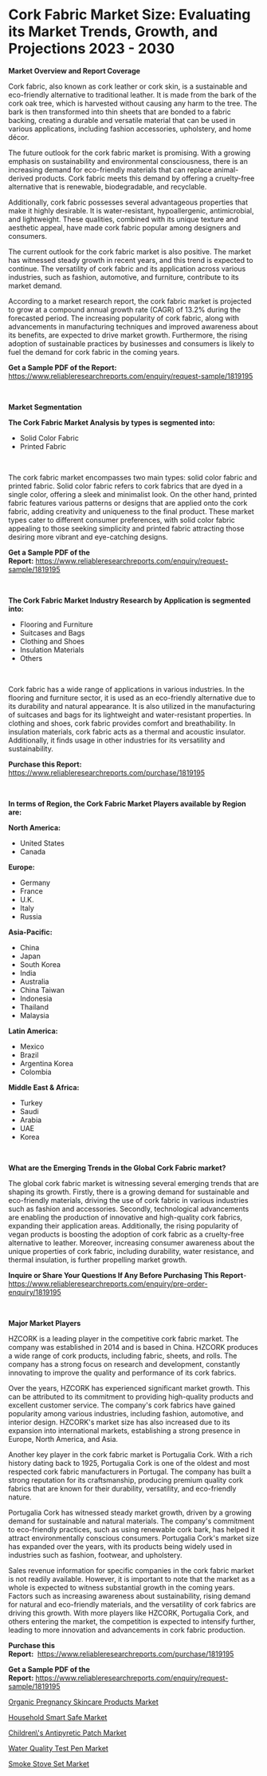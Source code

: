 <p><h1>Cork Fabric Market Size: Evaluating its Market Trends, Growth, and Projections 2023 - 2030</h1></p><p><strong>Market Overview and Report Coverage</strong></p>
<p><p>Cork fabric, also known as cork leather or cork skin, is a sustainable and eco-friendly alternative to traditional leather. It is made from the bark of the cork oak tree, which is harvested without causing any harm to the tree. The bark is then transformed into thin sheets that are bonded to a fabric backing, creating a durable and versatile material that can be used in various applications, including fashion accessories, upholstery, and home décor.</p><p>The future outlook for the cork fabric market is promising. With a growing emphasis on sustainability and environmental consciousness, there is an increasing demand for eco-friendly materials that can replace animal-derived products. Cork fabric meets this demand by offering a cruelty-free alternative that is renewable, biodegradable, and recyclable.</p><p>Additionally, cork fabric possesses several advantageous properties that make it highly desirable. It is water-resistant, hypoallergenic, antimicrobial, and lightweight. These qualities, combined with its unique texture and aesthetic appeal, have made cork fabric popular among designers and consumers.</p><p>The current outlook for the cork fabric market is also positive. The market has witnessed steady growth in recent years, and this trend is expected to continue. The versatility of cork fabric and its application across various industries, such as fashion, automotive, and furniture, contribute to its market demand.</p><p>According to a market research report, the cork fabric market is projected to grow at a compound annual growth rate (CAGR) of 13.2% during the forecasted period. The increasing popularity of cork fabric, along with advancements in manufacturing techniques and improved awareness about its benefits, are expected to drive market growth. Furthermore, the rising adoption of sustainable practices by businesses and consumers is likely to fuel the demand for cork fabric in the coming years.</p></p>
<p><strong>Get a Sample PDF of the Report:</strong> <a href="https://www.reliableresearchreports.com/enquiry/request-sample/1819195">https://www.reliableresearchreports.com/enquiry/request-sample/1819195</a></p>
<p>&nbsp;</p>
<p><strong>Market Segmentation</strong></p>
<p><strong>The Cork Fabric Market Analysis by types is segmented into:</strong></p>
<p><ul><li>Solid Color Fabric</li><li>Printed Fabric</li></ul></p>
<p>&nbsp;</p>
<p><p>The cork fabric market encompasses two main types: solid color fabric and printed fabric. Solid color fabric refers to cork fabrics that are dyed in a single color, offering a sleek and minimalist look. On the other hand, printed fabric features various patterns or designs that are applied onto the cork fabric, adding creativity and uniqueness to the final product. These market types cater to different consumer preferences, with solid color fabric appealing to those seeking simplicity and printed fabric attracting those desiring more vibrant and eye-catching designs.</p></p>
<p><strong>Get a Sample PDF of the Report:</strong>&nbsp;<a href="https://www.reliableresearchreports.com/enquiry/request-sample/1819195">https://www.reliableresearchreports.com/enquiry/request-sample/1819195</a></p>
<p>&nbsp;</p>
<p><strong>The Cork Fabric Market Industry Research by Application is segmented into:</strong></p>
<p><ul><li>Flooring and Furniture</li><li>Suitcases and Bags</li><li>Clothing and Shoes</li><li>Insulation Materials</li><li>Others</li></ul></p>
<p>&nbsp;</p>
<p><p>Cork fabric has a wide range of applications in various industries. In the flooring and furniture sector, it is used as an eco-friendly alternative due to its durability and natural appearance. It is also utilized in the manufacturing of suitcases and bags for its lightweight and water-resistant properties. In clothing and shoes, cork fabric provides comfort and breathability. In insulation materials, cork fabric acts as a thermal and acoustic insulator. Additionally, it finds usage in other industries for its versatility and sustainability.</p></p>
<p><strong>Purchase this Report:</strong>&nbsp; <a href="https://www.reliableresearchreports.com/purchase/1819195">https://www.reliableresearchreports.com/purchase/1819195</a></p>
<p>&nbsp;</p>
<p><strong>In terms of Region, the Cork Fabric Market Players available by Region are:</strong></p>
<p>
    <p> <strong> North America: </strong>
        <ul>
            <li>United States</li>
            <li>Canada</li>
        </ul>
        </p> 
    <p> <strong> Europe: </strong>
        <ul>
            <li>Germany</li>
            <li>France</li>
            <li>U.K.</li>
            <li>Italy</li>
            <li>Russia</li>
        </ul>
        </p> 
    <p> <strong> Asia-Pacific: </strong>
        <ul>
            <li>China</li>
            <li>Japan</li>
            <li>South Korea</li>
            <li>India</li>
            <li>Australia</li>
            <li>China Taiwan</li>
            <li>Indonesia</li>
            <li>Thailand</li>
            <li>Malaysia</li>
        </ul>
        </p> 
    <p> <strong> Latin America: </strong>
        <ul>
            <li>Mexico</li>
            <li>Brazil</li>
            <li>Argentina Korea</li>
            <li>Colombia</li>
        </ul>
        </p> 
    <p> <strong> Middle East & Africa: </strong>
        <ul>
            <li>Turkey</li>
            <li>Saudi</li>
            <li>Arabia</li>
            <li>UAE</li>
            <li>Korea</li>
        </ul>
    </p>
    </p>
<p>&nbsp;</p>
<p><strong>What are the Emerging Trends in the Global Cork Fabric market?</strong></p>
<p><p>The global cork fabric market is witnessing several emerging trends that are shaping its growth. Firstly, there is a growing demand for sustainable and eco-friendly materials, driving the use of cork fabric in various industries such as fashion and accessories. Secondly, technological advancements are enabling the production of innovative and high-quality cork fabrics, expanding their application areas. Additionally, the rising popularity of vegan products is boosting the adoption of cork fabric as a cruelty-free alternative to leather. Moreover, increasing consumer awareness about the unique properties of cork fabric, including durability, water resistance, and thermal insulation, is further propelling market growth.</p></p>
<p><strong>Inquire or Share Your Questions If Any Before Purchasing This Report</strong>- <a href="https://www.reliableresearchreports.com/enquiry/pre-order-enquiry/1819195">https://www.reliableresearchreports.com/enquiry/pre-order-enquiry/1819195</a></p>
<p>&nbsp;</p>
<p><strong>Major Market Players</strong></p>
<p><p>HZCORK is a leading player in the competitive cork fabric market. The company was established in 2014 and is based in China. HZCORK produces a wide range of cork products, including fabric, sheets, and rolls. The company has a strong focus on research and development, constantly innovating to improve the quality and performance of its cork fabrics.</p><p>Over the years, HZCORK has experienced significant market growth. This can be attributed to its commitment to providing high-quality products and excellent customer service. The company's cork fabrics have gained popularity among various industries, including fashion, automotive, and interior design. HZCORK's market size has also increased due to its expansion into international markets, establishing a strong presence in Europe, North America, and Asia.</p><p>Another key player in the cork fabric market is Portugalia Cork. With a rich history dating back to 1925, Portugalia Cork is one of the oldest and most respected cork fabric manufacturers in Portugal. The company has built a strong reputation for its craftsmanship, producing premium quality cork fabrics that are known for their durability, versatility, and eco-friendly nature.</p><p>Portugalia Cork has witnessed steady market growth, driven by a growing demand for sustainable and natural materials. The company's commitment to eco-friendly practices, such as using renewable cork bark, has helped it attract environmentally conscious consumers. Portugalia Cork's market size has expanded over the years, with its products being widely used in industries such as fashion, footwear, and upholstery.</p><p>Sales revenue information for specific companies in the cork fabric market is not readily available. However, it is important to note that the market as a whole is expected to witness substantial growth in the coming years. Factors such as increasing awareness about sustainability, rising demand for natural and eco-friendly materials, and the versatility of cork fabrics are driving this growth. With more players like HZCORK, Portugalia Cork, and others entering the market, the competition is expected to intensify further, leading to more innovation and advancements in cork fabric production.</p></p>
<p><strong>Purchase this Report:</strong>&nbsp;&nbsp;<a href="https://www.reliableresearchreports.com/purchase/1819195">https://www.reliableresearchreports.com/purchase/1819195</a></p>
<p></p>
<p><strong>Get a Sample PDF of the Report:</strong>&nbsp;<a href="https://www.reliableresearchreports.com/enquiry/request-sample/1819195">https://www.reliableresearchreports.com/enquiry/request-sample/1819195</a></p>
<p><p><a href="https://medium.com/@carrolltorp/organic-pregnancy-skincare-products-market-share-evolution-and-market-growth-trends-2023-2030-fe27c95c5db8">Organic Pregnancy Skincare Products Market</a></p><p><a href="https://medium.com/@hunterwyman1984/household-smart-safe-market-share-evolution-and-market-growth-trends-2023-2030-bae99bd81af2">Household Smart Safe Market</a></p><p><a href="https://medium.com/@grayceyundt1913/children-s-antipyretic-patch-market-report-reveals-the-latest-trends-and-growth-opportunities-of-1f10287849ef">Children\'s Antipyretic Patch Market</a></p><p><a href="https://medium.com/@jalenmurphy48/water-quality-test-pen-market-size-cagr-trends-2024-2030-647202175ff4">Water Quality Test Pen Market</a></p><p><a href="https://medium.com/@orinsmitham1985/decoding-smoke-stove-set-market-metrics-market-share-trends-and-growth-patterns-7cd3854f90a2">Smoke Stove Set Market</a></p></p>